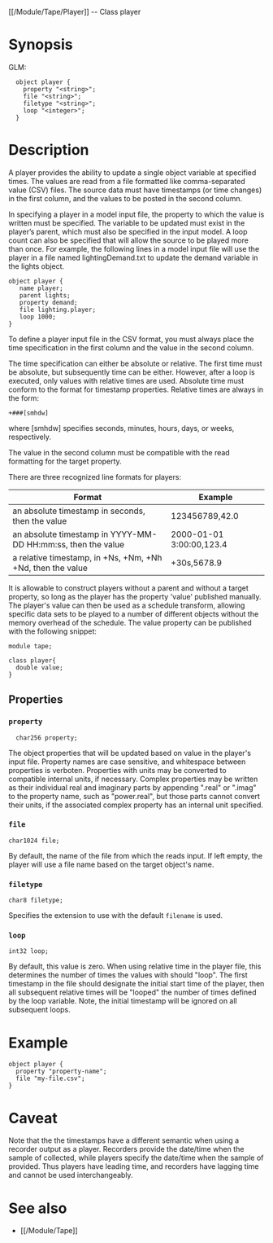 [[/Module/Tape/Player]] -- Class player

# Synopsis

GLM:

~~~
  object player {
    property "<string>";
    file "<string>";
    filetype "<string>";
    loop "<integer>";
  }
~~~

# Description

A player provides the ability to update a single object variable at specified times. The values are read from a file formatted like comma-separated value (CSV) files. The source data must have timestamps (or time changes) in the first column, and the values to be posted in the second column.

In specifying a player in a model input file, the property to which the value is written must be specified. The variable to be updated must exist in the player’s parent, which must also be specified in the input model. A loop count can also be specified that will allow the source to be played more than once. For example, the following lines in a model input file will use the player in a file named lightingDemand.txt to update the demand variable in the lights object.

~~~
object player {
   name player;
   parent lights;
   property demand;
   file lighting.player;
   loop 1000;
}
~~~

To define a player input file in the CSV format, you must always place the time specification in the first column and the value in the second column.

The time specification can either be absolute or relative. The first time must be absolute, but subsequently time can be either. However, after a loop is executed, only values with relative times are used. Absolute time must conform to the format for timestamp properties. Relative times are always in the form:

~~~
+###[smhdw]
~~~

where [smhdw] specifies seconds, minutes, hours, days, or weeks, respectively.

The value in the second column must be compatible with the read formatting for the target property.

There are three recognized line formats for players:

| Format | Example |
| ------ | ------- |
| an absolute timestamp in seconds, then the value | 123456789,42.0 |
| an absolute timestamp in YYYY-MM-DD HH:mm:ss, then the value | 2000-01-01 3:00:00,123.4 |
| a relative timestamp, in +Ns, +Nm, +Nh +Nd, then the value | +30s,5678.9 |

It is allowable to construct players without a parent and without a target property, so long as the player has the property 'value' published manually. The player's value can then be used as a schedule transform, allowing specific data sets to be played to a number of different objects without the memory overhead of the schedule. The value property can be published with the following snippet:

~~~
module tape;

class player{
  double value;
}
~~~

## Properties

### `property`

~~~
  char256 property;
~~~

The object properties that will be updated based on value in the player's input file. Property names are case sensitive, and whitespace between properties is verboten. Properties with units may be converted to compatible internal units, if necessary. Complex properties may be written as their individual real and imaginary parts by appending ".real" or ".imag" to the property name, such as "power.real", but those parts cannot convert their units, if the associated complex property has an internal unit specified.

### `file`

~~~
char1024 file;
~~~

By default, the name of the file from which the reads input. If left empty, the player will use a file name based on the target object's name. 

### `filetype`

~~~
char8 filetype;
~~~

Specifies the extension to use with the default `filename` is used.

### `loop`

~~~
int32 loop;
~~~

By default, this value is zero. When using relative time in the player file, this determines the number of times the values with should "loop". The first timestamp in the file should designate the initial start time of the player, then all subsequent relative times will be "looped" the number of times defined by the loop variable. Note, the initial timestamp will be ignored on all subsequent loops.

# Example

~~~
object player {
  property "property-name";
  file "my-file.csv";
}
~~~

# Caveat

Note that the the timestamps have a different semantic when using a recorder output as a player.  Recorders provide the date/time when the sample of collected, while players specify the date/time when the sample of provided. Thus players have leading time, and recorders have lagging time and cannot be used interchangeably.

# See also

* [[/Module/Tape]]

